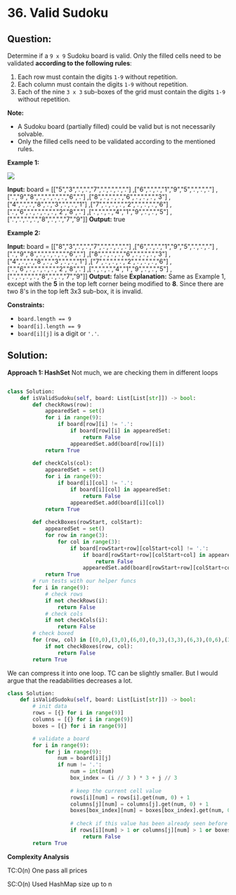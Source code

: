 
# 36. Valid Sudoku

  

  

  

## Question:

Determine if a `9 x 9`  Sudoku board is valid. Only the filled cells need to be validated **according to the following rules**:

1.  Each row must contain the digits `1-9`  without repetition.
2.  Each column must contain the digits `1-9` without repetition.
3.  Each of the nine `3 x 3`  sub-boxes of the grid must contain the digits `1-9` without repetition.

**Note:**

-   A Sudoku board (partially filled) could be valid but is not necessarily solvable.
-   Only the filled cells need to be validated according to the mentioned rules.

**Example 1:**

![](https://upload.wikimedia.org/wikipedia/commons/thumb/f/ff/Sudoku-by-L2G-20050714.svg/250px-Sudoku-by-L2G-20050714.svg.png)

**Input:** board = 
[["5","3",".",".","7",".",".",".","."]
,["6",".",".","1","9","5",".",".","."]
,[".","9","8",".",".",".",".","6","."]
,["8",".",".",".","6",".",".",".","3"]
,["4",".",".","8",".","3",".",".","1"]
,["7",".",".",".","2",".",".",".","6"]
,[".","6",".",".",".",".","2","8","."]
,[".",".",".","4","1","9",".",".","5"]
,[".",".",".",".","8",".",".","7","9"]]
**Output:** true

**Example 2:**

**Input:** board = 
[["8","3",".",".","7",".",".",".","."]
,["6",".",".","1","9","5",".",".","."]
,[".","9","8",".",".",".",".","6","."]
,["8",".",".",".","6",".",".",".","3"]
,["4",".",".","8",".","3",".",".","1"]
,["7",".",".",".","2",".",".",".","6"]
,[".","6",".",".",".",".","2","8","."]
,[".",".",".","4","1","9",".",".","5"]
,[".",".",".",".","8",".",".","7","9"]]
**Output:** false
**Explanation:** Same as Example 1, except with the **5** in the top left corner being modified to **8**. Since there are two 8's in the top left 3x3 sub-box, it is invalid.

**Constraints:**

-   `board.length == 9`
-   `board[i].length == 9`
-   `board[i][j]`  is a digit or  `'.'`.
## Solution:

  

  

  
  

**Approach 1: HashSet**
Not much, we are checking them in different loops
```python

class Solution:
    def isValidSudoku(self, board: List[List[str]]) -> bool:
        def checkRows(row):
            appearedSet = set()
            for i in range(9):
                if board[row][i] != '.':
                    if board[row][i] in appearedSet:
                        return False
                    appearedSet.add(board[row][i])
            return True
        
        def checkCols(col):
            appearedSet = set()
            for i in range(9):
                if board[i][col] != '.':
                    if board[i][col] in appearedSet:
                        return False
                    appearedSet.add(board[i][col])
            return True
        
        def checkBoxes(rowStart, colStart):
            appearedSet = set()
            for row in range(3):
                for col in range(3):
                    if board[rowStart+row][colStart+col] != '.':
                        if board[rowStart+row][colStart+col] in appearedSet:
                            return False
                        appearedSet.add(board[rowStart+row][colStart+col])
            return True
        # run tests with our helper funcs
        for i in range(9):
            # check rows
            if not checkRows(i):
                return False
            # check cols
            if not checkCols(i):
                return False
        # check boxed
        for (row, col) in [(0,0),(3,0),(6,0),(0,3),(3,3),(6,3),(0,6),(3,6),(6,6)]:
            if not checkBoxes(row, col):
                return False
        return True
```
We can compress it into one loop. TC can be slightly smaller. But I would argue that the readabilities decreases a lot.
```python
class Solution:
    def isValidSudoku(self, board: List[List[str]]) -> bool:
        # init data
        rows = [{} for i in range(9)]
        columns = [{} for i in range(9)]
        boxes = [{} for i in range(9)]

        # validate a board
        for i in range(9):
            for j in range(9):
                num = board[i][j]
                if num != '.':
                    num = int(num)
                    box_index = (i // 3 ) * 3 + j // 3
                    
                    # keep the current cell value
                    rows[i][num] = rows[i].get(num, 0) + 1
                    columns[j][num] = columns[j].get(num, 0) + 1
                    boxes[box_index][num] = boxes[box_index].get(num, 0) + 1
                    
                    # check if this value has been already seen before
                    if rows[i][num] > 1 or columns[j][num] > 1 or boxes[box_index][num] > 1:
                        return False         
        return True
```
  

**Complexity Analysis**

  

TC:O(n) One pass all prices

SC:O(n) Used HashMap size up to n
